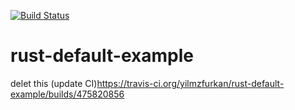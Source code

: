 [![Build Status](https://travis-ci.com/yilmzfurkan/rust-default-example.svg?branch=master)](https://travis-ci.com/yilmzfurkan/rust-default-example)
# rust-default-example
delet this (update CI)https://travis-ci.org/yilmzfurkan/rust-default-example/builds/475820856
